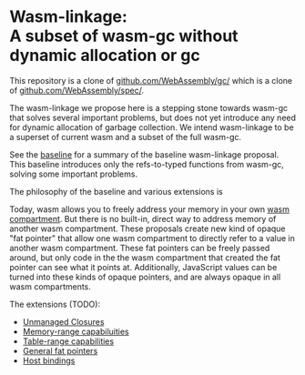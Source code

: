 # Wasm-linkage:<br>A subset of wasm-gc without dynamic allocation or gc

This repository is a clone of [github.com/WebAssembly/gc/](https://github.com/WebAssembly/gc/)
which is a clone of [github.com/WebAssembly/spec/](https://github.com/WebAssembly/spec/).

The wasm-linkage we propose here is a stepping stone towards wasm-gc that solves several important problems, but does not yet introduce any need for dynamic allocation of garbage collection. We intend wasm-linkage to be a superset of current wasm and a subset of the full wasm-gc.

See the [baseline](https://github.com/erights/wasm-linkage/blob/master/proposals/wasm-linkage/Baseline.md) for a summary of the baseline wasm-linkage proposal. This baseline introduces only the refs-to-typed functions from wasm-gc, solving some important problems.

The philosophy of the baseline and various extensions is

Today, wasm allows you to freely address your memory in your own [wasm compartment](https://github.com/erights/wasm-linkage/blob/master/proposals/wasm-linkage/Baseline.md#instances-vs-compartments). But there is no built-in, direct way to address memory of another wasm compartment. These proposals create new kind of opaque "fat pointer" that allow one wasm compartment to directly refer to a value in another wasm compartment. These fat pointers can be freely passed around, but only code in the the wasm compartment that created the fat pointer can see what it points at. Additionally, JavaScript values can be turned into these kinds of opaque pointers, and are always opaque in all wasm compartments.

The extensions (TODO):
   * [Unmanaged Closures](https://github.com/erights/wasm-linkage/blob/master/proposals/wasm-linkage/UnmanagedClosures.md)
   * [Memory-range capabiluities](https://github.com/erights/wasm-linkage/blob/master/proposals/wasm-linkage/MemCaps.md)
   * [Table-range capabilities](https://github.com/erights/wasm-linkage/blob/master/proposals/wasm-linkage/TableCaps.md)
   * [General fat pointers](https://github.com/erights/wasm-linkage/blob/master/proposals/wasm-linkage/FatPointers.md)
   * [Host bindings](https://github.com/erights/wasm-linkage/blob/master/proposals/wasm-linkage/HostBindings.md)
